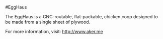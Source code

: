 #EggHaus

The EggHaus is a CNC-routable, flat-packable, chicken coop designed to be made from a single sheet of plywood.

For more information, visit: http://www.aker.me
